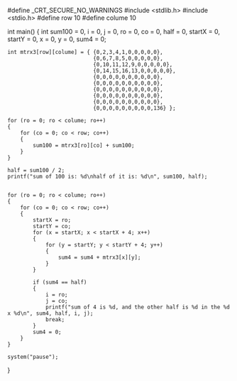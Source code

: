 #define _CRT_SECURE_NO_WARNINGS
#include <stdlib.h>
#include <stdio.h>
#define row 10
#define colume 10

int main()
{
    int sum100 = 0, i = 0, j = 0, ro = 0, co = 0, half = 0, startX = 0, startY = 0, x = 0, y = 0, sum4 = 0;

    int mtrx3[row][colume] = { {0,2,3,4,1,0,0,0,0,0},
                               {0,6,7,8,5,0,0,0,0,0},
                               {0,10,11,12,9,0,0,0,0,0},
                               {0,14,15,16,13,0,0,0,0,0},
                               {0,0,0,0,0,0,0,0,0,0},
                               {0,0,0,0,0,0,0,0,0,0},
                               {0,0,0,0,0,0,0,0,0,0},
                               {0,0,0,0,0,0,0,0,0,0},
                               {0,0,0,0,0,0,0,0,0,0},
                               {0,0,0,0,0,0,0,0,0,136} };

    for (ro = 0; ro < colume; ro++)
    {
        for (co = 0; co < row; co++)
        {
            sum100 = mtrx3[ro][co] + sum100;
        }
    }

    half = sum100 / 2;
    printf("sum of 100 is: %d\nhalf of it is: %d\n", sum100, half);


    for (ro = 0; ro < colume; ro++)
    {
        for (co = 0; co < row; co++)
        {
            startX = ro;
            startY = co;
            for (x = startX; x < startX + 4; x++)
            {
                for (y = startY; y < startY + 4; y++)
                {
                    sum4 = sum4 + mtrx3[x][y];
                }
            }
            
            if (sum4 == half)
            {
                i = ro;
                j = co;
                printf("sum of 4 is %d, and the other half is %d in the %d x %d\n", sum4, half, i, j);
                break;
            }
            sum4 = 0;
        }
    }

    system("pause");
}
